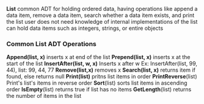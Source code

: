 **List**
	common ADT for holding ordered data, having operations like append a data item, remove a data item, search whether a data item exists, and print the list 
	user does not need knowledge of internal implementations of the list 
	can hold data items such as integers, strings, or entire objects 

### Common List ADT Operations 
**Append(list, x)**
	inserts x at end of the list 
**Prepend(list, x)**
	inserts x at the start of the list 
**InsertAfter(list, w, x)**
	Inserts x after w
		Ex: InsertAfter(list, 99, 44), list: 99, 44, 77
**Remove(list,x)**
	removes x
**Search(list, x)**
	returns item if found, else returns null
**Print(list)**
	pritns list items in order
**PrintReverse**(list)
	Print's list's items in reverse order
**Sort**(list)
	sorts list items in ascending order
**IsEmpty**(list)
	returns true if list has no items
**GetLength**(list)
	returns the number of items in the list 

